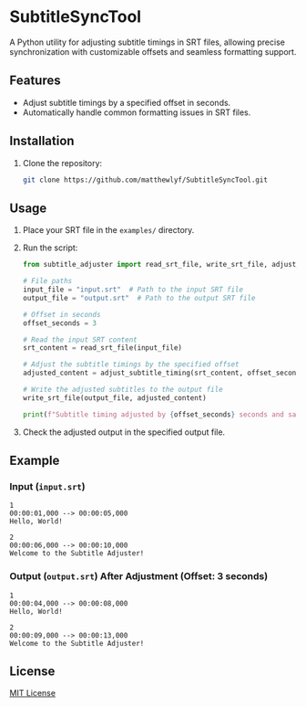 
# SubtitleSyncTool

A Python utility for adjusting subtitle timings in SRT files, allowing precise synchronization with customizable offsets and seamless formatting support.

## Features
- Adjust subtitle timings by a specified offset in seconds.
- Automatically handle common formatting issues in SRT files.

## Installation
1. Clone the repository:
    ```bash
    git clone https://github.com/matthewlyf/SubtitleSyncTool.git
    ```

## Usage
1. Place your SRT file in the `examples/` directory.
2. Run the script:
    ```python
    from subtitle_adjuster import read_srt_file, write_srt_file, adjust_subtitle_timing

    # File paths
    input_file = "input.srt"  # Path to the input SRT file
    output_file = "output.srt"  # Path to the output SRT file

    # Offset in seconds
    offset_seconds = 3

    # Read the input SRT content
    srt_content = read_srt_file(input_file)

    # Adjust the subtitle timings by the specified offset
    adjusted_content = adjust_subtitle_timing(srt_content, offset_seconds)

    # Write the adjusted subtitles to the output file
    write_srt_file(output_file, adjusted_content)

    print(f"Subtitle timing adjusted by {offset_seconds} seconds and saved to {output_file}")
    ```

3. Check the adjusted output in the specified output file.

## Example
### Input (`input.srt`)
```plaintext
1
00:00:01,000 --> 00:00:05,000
Hello, World!

2
00:00:06,000 --> 00:00:10,000
Welcome to the Subtitle Adjuster!
```

### Output (`output.srt`) After Adjustment (Offset: 3 seconds)
```plaintext
1
00:00:04,000 --> 00:00:08,000
Hello, World!

2
00:00:09,000 --> 00:00:13,000
Welcome to the Subtitle Adjuster!
```

## License
[MIT License](LICENSE)

